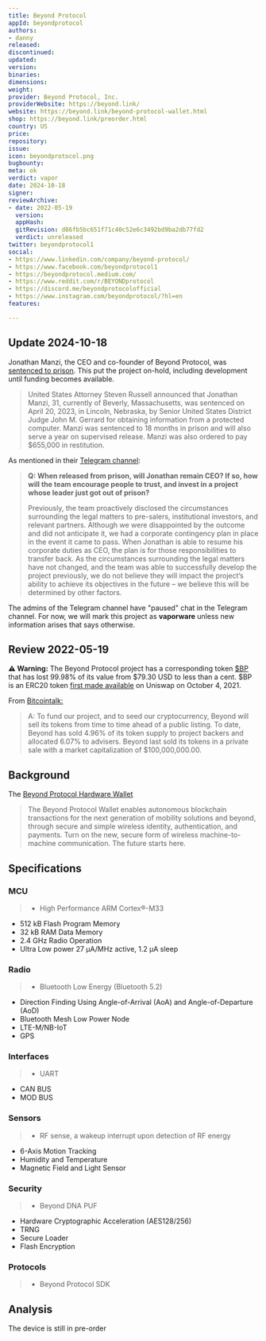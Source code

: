 ```yaml
---
title: Beyond Protocol
appId: beyondprotocol
authors:
- danny
released: 
discontinued: 
updated: 
version: 
binaries: 
dimensions: 
weight: 
provider: Beyond Protocol, Inc.
providerWebsite: https://beyond.link/
website: https://beyond.link/beyond-protocol-wallet.html
shop: https://beyond.link/preorder.html
country: US
price: 
repository: 
issue: 
icon: beyondprotocol.png
bugbounty: 
meta: ok
verdict: vapor
date: 2024-10-18
signer: 
reviewArchive:
- date: 2022-05-19
  version: 
  appHash: 
  gitRevision: d86fb5bc651f71c40c52e6c3492bd9ba2db77fd2
  verdict: unreleased 
twitter: beyondprotocol1
social:
- https://www.linkedin.com/company/beyond-protocol/
- https://www.facebook.com/beyondprotocol1
- https://beyondprotocol.medium.com/
- https://www.reddit.com/r/BEYONDprotocol
- https://discord.me/beyondprotocolofficial
- https://www.instagram.com/beyondprotocol/?hl=en
features: 

---
```


## Update 2024-10-18

Jonathan Manzi, the CEO and co-founder of Beyond Protocol, was [sentenced to prison](https://www.justice.gov/usao-ne/pr/massachusetts-man-sentenced-computer-intrusion). This put the project on-hold, including development until funding becomes available. 

> United States Attorney Steven Russell announced that Jonathan Manzi, 31, currently of Beverly, Massachusetts, was sentenced on April 20, 2023, in Lincoln, Nebraska, by Senior United States District Judge John M. Gerrard for obtaining information from a protected computer.  Manzi was sentenced to 18 months in prison and will also serve a year on supervised release. Manzi was also ordered to pay $655,000 in restitution. 

As mentioned in their [Telegram channel](https://t.me/beyondprotocol):

> **Q: When released from prison, will Jonathan remain CEO? If so, how will the team encourage people to trust, and invest in a project whose leader just got out of prison?** 
>
> Previously, the team proactively disclosed the circumstances surrounding the legal matters to pre-salers, institutional investors, and relevant partners. Although we were disappointed by the outcome and did not anticipate it, we had a corporate contingency plan in place in the event it came to pass. When Jonathan is able to resume his corporate duties as CEO, the plan is for those responsibilities to transfer back. As the circumstances surrounding the legal matters have not changed, and the team was able to successfully develop the project previously, we do not believe they will impact the project’s ability to achieve its objectives in the future – we believe this will be determined by other factors.

The admins of the Telegram channel have "paused" chat in the Telegram channel. For now, we will mark this project as **vaporware** unless new information arises that says otherwise.

## Review 2022-05-19

**⚠️ Warning:** The Beyond Protocol project has a corresponding token [$BP](https://www.coinbase.com/price/beyond-protocol) that has lost 99.98% of its value from $79.30 USD to less than a cent. $BP is an ERC20 token [first made available](https://beyondprotocol.medium.com/important-tge-updates-token-distribution-exchange-info-8bd64f3a48fd) on Uniswap on October 4, 2021.

From [Bitcointalk:](https://bitcointalk.org/index.php?topic=5331942.0)

> A: To fund our project, and to seed our cryptocurrency, Beyond will sell its tokens from time to time ahead of a public listing. To date, Beyond has sold 4.96% of its token supply to project backers and allocated 6.07% to advisers. Beyond last sold its tokens in a private sale with a market capitalization of $100,000,000.00.

## Background 

The [Beyond Protocol Hardware Wallet](https://beyond.link/beyond-protocol-wallet.html)

> The Beyond Protocol Wallet enables autonomous blockchain transactions for the next generation of mobility solutions and beyond, through secure and simple wireless identity, authentication, and payments. Turn on the new, secure form of wireless machine-to-machine communication. The future starts here.

## Specifications

### MCU

>- High Performance ARM Cortex®-M33
- 512 kB Flash Program Memory
- 32 kB RAM Data Memory
- 2.4 GHz Radio Operation
- Ultra Low power 27 µA/MHz active, 1.2 µA sleep

### Radio

>- Bluetooth Low Energy (Bluetooth 5.2)
- Direction Finding Using Angle-of-Arrival (AoA) and Angle-of-Departure (AoD)
- Bluetooth Mesh Low Power Node
- LTE-M/NB-IoT
- GPS

### Interfaces

>- UART
- CAN BUS
- MOD BUS

### Sensors

>- RF sense, a wakeup interrupt upon detection of RF energy
- 6-Axis Motion Tracking
- Humidity and Temperature
- Magnetic Field and Light Sensor

### Security

>- Beyond DNA PUF
- Hardware Cryptographic Acceleration (AES128/256)
- TRNG
- Secure Loader
- Flash Encryption

### Protocols

> - Beyond Protocol SDK

## Analysis 

The device is still in pre-order




